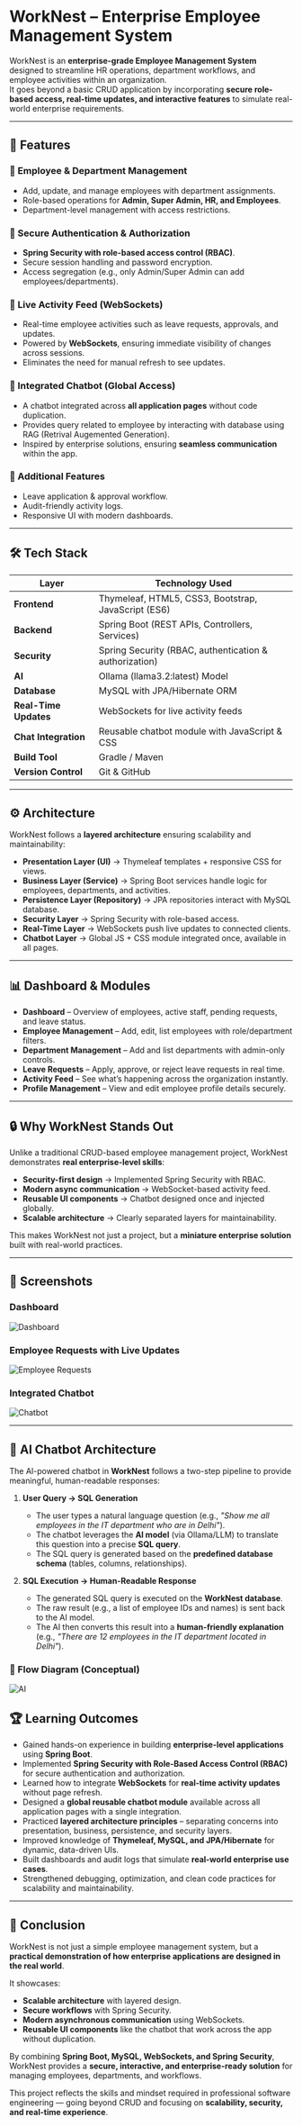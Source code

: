 # WorkNest – Enterprise Employee Management System

WorkNest is an **enterprise-grade Employee Management System** designed to streamline HR operations, department workflows, and employee activities within an organization.  
It goes beyond a basic CRUD application by incorporating **secure role-based access, real-time updates, and interactive features** to simulate real-world enterprise requirements.

---

## 🚀 Features

### 🔹 Employee & Department Management
- Add, update, and manage employees with department assignments.
- Role-based operations for **Admin, Super Admin, HR, and Employees**.
- Department-level management with access restrictions.

### 🔹 Secure Authentication & Authorization
- **Spring Security with role-based access control (RBAC)**.
- Secure session handling and password encryption.
- Access segregation (e.g., only Admin/Super Admin can add employees/departments).

### 🔹 Live Activity Feed (WebSockets)
- Real-time employee activities such as leave requests, approvals, and updates.
- Powered by **WebSockets**, ensuring immediate visibility of changes across sessions.
- Eliminates the need for manual refresh to see updates.

### 🔹 Integrated Chatbot (Global Access)
- A chatbot integrated across **all application pages** without code duplication.
- Provides query related to employee by interacting with database using RAG (Retrival Augemented Generation).
- Inspired by enterprise solutions, ensuring **seamless communication** within the app.

### 🔹 Additional Features
- Leave application & approval workflow.
- Audit-friendly activity logs.
- Responsive UI with modern dashboards.

---

## 🛠️ Tech Stack

| Layer               | Technology Used |
|----------------------|-----------------|
| **Frontend**        | Thymeleaf, HTML5, CSS3, Bootstrap, JavaScript (ES6) |
| **Backend**         | Spring Boot (REST APIs, Controllers, Services) |
| **Security**        | Spring Security (RBAC, authentication & authorization) |
| **AI**              | Ollama (llama3.2:latest) Model |
| **Database**        | MySQL with JPA/Hibernate ORM |
| **Real-Time Updates** | WebSockets for live activity feeds |
| **Chat Integration** | Reusable chatbot module with JavaScript & CSS |
| **Build Tool**      | Gradle / Maven |
| **Version Control** | Git & GitHub |

---

## ⚙️ Architecture

WorkNest follows a **layered architecture** ensuring scalability and maintainability:

- **Presentation Layer (UI)** → Thymeleaf templates + responsive CSS for views.  
- **Business Layer (Service)** → Spring Boot services handle logic for employees, departments, and activities.  
- **Persistence Layer (Repository)** → JPA repositories interact with MySQL database.  
- **Security Layer** → Spring Security with role-based access.  
- **Real-Time Layer** → WebSockets push live updates to connected clients.  
- **Chatbot Layer** → Global JS + CSS module integrated once, available in all pages.  

---

## 📊 Dashboard & Modules

- **Dashboard** – Overview of employees, active staff, pending requests, and leave status.  
- **Employee Management** – Add, edit, list employees with role/department filters.  
- **Department Management** – Add and list departments with admin-only controls.  
- **Leave Requests** – Apply, approve, or reject leave requests in real time.  
- **Activity Feed** – See what’s happening across the organization instantly.  
- **Profile Management** – View and edit employee profile details securely.  

---

## 🔒 Why WorkNest Stands Out

Unlike a traditional CRUD-based employee management project, WorkNest demonstrates **real enterprise-level skills**:

- **Security-first design** → Implemented Spring Security with RBAC.  
- **Modern async communication** → WebSocket-based activity feed.  
- **Reusable UI components** → Chatbot designed once and injected globally.  
- **Scalable architecture** → Clearly separated layers for maintainability.  

This makes WorkNest not just a project, but a **miniature enterprise solution** built with real-world practices.

---

## 📸 Screenshots

### Dashboard  
![Dashboard](screenshots/dashboard.png)

### Employee Requests with Live Updates  
![Employee Requests](screenshots/employee-requests.png)

### Integrated Chatbot  
![Chatbot](screenshots/chat-bot.jpg)

---

## 🧩 AI Chatbot Architecture

The AI-powered chatbot in **WorkNest** follows a two-step pipeline to provide meaningful, human-readable responses:

1. **User Query → SQL Generation**  
   - The user types a natural language question (e.g., *"Show me all employees in the IT department who are in Delhi"*).  
   - The chatbot leverages the **AI model** (via Ollama/LLM) to translate this question into a precise **SQL query**.  
   - The SQL query is generated based on the **predefined database schema** (tables, columns, relationships).

2. **SQL Execution → Human-Readable Response**  
   - The generated SQL query is executed on the **WorkNest database**.  
   - The raw result (e.g., a list of employee IDs and names) is sent back to the AI model.  
   - The AI then converts this result into a **human-friendly explanation** (e.g., *"There are 12 employees in the IT department located in Delhi"*).  

### 🔄 Flow Diagram (Conceptual)
![AI](ai-archtecture.jpg)


## 🏆 Learning Outcomes

- Gained hands-on experience in building **enterprise-level applications** using **Spring Boot**.  
- Implemented **Spring Security with Role-Based Access Control (RBAC)** for secure authentication and authorization.  
- Learned how to integrate **WebSockets** for **real-time activity updates** without page refresh.  
- Designed a **global reusable chatbot module** available across all application pages with a single integration.  
- Practiced **layered architecture principles** – separating concerns into presentation, business, persistence, and security layers.  
- Improved knowledge of **Thymeleaf, MySQL, and JPA/Hibernate** for dynamic, data-driven UIs.  
- Built dashboards and audit logs that simulate **real-world enterprise use cases**.  
- Strengthened debugging, optimization, and clean code practices for scalability and maintainability.  

---

## 📌 Conclusion

WorkNest is not just a simple employee management system, but a **practical demonstration of how enterprise applications are designed in the real world**.  

It showcases:  
- **Scalable architecture** with layered design.  
- **Secure workflows** with Spring Security.  
- **Modern asynchronous communication** using WebSockets.  
- **Reusable UI components** like the chatbot that work across the app without duplication.  

By combining **Spring Boot, MySQL, WebSockets, and Spring Security**, WorkNest provides a **secure, interactive, and enterprise-ready solution** for managing employees, departments, and workflows.  

This project reflects the skills and mindset required in professional software engineering — going beyond CRUD and focusing on **scalability, security, and real-time experience**.  
